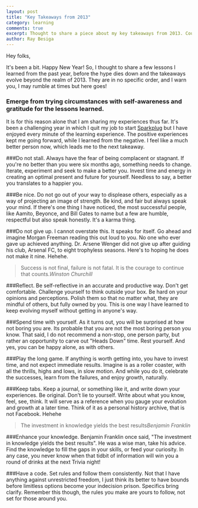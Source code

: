 ```yaml
---
layout: post
title: "Key Takeaways from 2013"
category: learning
comments: true
excerpt: Thought to share a piece about my key takeaways from 2013. Could use some feedback about lessons others have learned in comparison.
author: Ray Besiga
---
```


Hey folks,

It's been a bit. Happy New Year! So, I thought to share a few lessons I learned from the past year, before the hype dies down and the takeaways evolve beyond the realm of 2013. They are in no specific order, and I warn you, I may rumble at times but here goes!

### Emerge from trying circumstances with self-awareness and gratitude for the lessons learned.
It is for this reason alone that I am sharing my experiences thus far. It's been a challenging year in which I quit my job to start <a href="http://sparkpl.ug" target="_blank">Sparkplug</a> but I have enjoyed every minute of the learning experience. The positive experiences kept me going forward, while I learned from the negative. I feel like a much better person now, which leads me to the next takeaway.

###Do not stall.
Always have the fear of being complacent or stagnant. If you're no better than you were six months ago, something needs to change. Iterate, experiment and seek to make a better you. Invest time and energy in creating an optimal present and future for yourself. Needless to say, a better you translates to a happier you.

###Be nice.
Do not go out of your way to displease others, especially as a way of projecting an image of strength. Be kind, and fair but always speak your mind. If there's one thing I have noticed, the most successful people, like Aamito, Beyonce, and Bill Gates to name but a few are humble, respectful but also speak honestly. It's a karma thing.

###Do not give up.
I cannot overstate this. It speaks for itself. Go ahead and imagine Morgan Freeman reading this out loud to you. No one who ever gave up achieved anything. Dr. Arsene Wenger did not give up after guiding his club, Arsenal FC, to eight trophyless seasons. Here's to hoping he does not make it nine. Hehehe.

<blockquote>Success is not final, failure is not fatal. It is the courage to continue that counts.<cite>Winston Churchill</cite></blockquote>

###Reflect.
Be self-reflective in an accurate and productive way. Don't get comfortable. Challenge yourself to think outside your box. Be hard on your opinions and perceptions. Polish them so that no matter what, they are mindful of others, but fully owned by you. This is one way I have learned to keep evolving myself without getting in anyone's way.

###Spend time with yourself.
As it turns out, you will be surprised at how not boring you are. Its probable that you are not the most boring person you know. That said, I do not recommend a non-stop, one person party, but rather an opportunity to carve out "Heads Down" time. Rest yourself. And yes, you can be happy alone, as with others.

###Play the long game.
If anything is worth getting into, you have to invest time, and not expect immediate results. Imagine is as a roller coaster, with all the thrills, highs and lows, in slow motion. And while you do it, celebrate the successes, learn from the failures, and enjoy growth, naturally.

###Keep tabs.
Keep a journal, or something like it, and write down your experiences. Be original. Don't lie to yourself. Write about what you know, feel, see, think. It will serve as a reference when you gauge your evolution and growth at a later time. Think of it as a personal history archive, that is not Facebook. Hehehe

<blockquote>The investment in knowledge yields the best results<cite>Benjamin Franklin</cite></blockquote>

###Enhance your knowledge.
Benjamin Franklin once said, "The investment in knowledge yields the best results". He was a wise man, take his advice. Find the knowledge to fill the gaps in your skills, or feed your curiosity. In any case, you never know when that tidbit of information will win you a round of drinks at the next Trivia night!

###Have a code.
Set rules and follow them consistently. Not that I have anything against unrestricted freedom, I just think its better to have bounds before limitless options become your indecision prison. Specifics bring clarify. Remember this though, the rules you make are yours to follow, not set for those around you.

